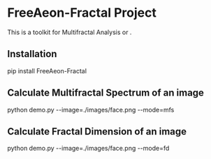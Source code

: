 # FreeAeon-Fractal Project

This is a toolkit for Multifractal Analysis or .

## Installation

pip install FreeAeon-Fractal

## Calculate Multifractal Spectrum of an image
python demo.py --image=./images/face.png --mode=mfs

## Calculate Fractal Dimension of an image
python demo.py --image=./images/face.png --mode=fd